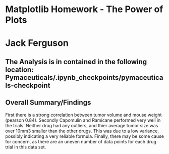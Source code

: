 # Matplotlib Homework - The Power of Plots
# Jack Ferguson

## The Analysis is in contained in the following location: Pymaceuticals/.ipynb_checkpoints/pymaceuticals-checkpoint

## Overall Summary/Findings
First there is a strong correlation between tumor volume and mouse weight (pearson 0.84). Secondly Capomulin and Ramicane performed very well in the trials. Neither drug had any outliers, and thier average tumor size was over 10mm3 smaller than the other drugs. This was due to a low variance, possibly indicating a very reliable formula. Finally, there may be some cause for concern, as there are an uneven number of data points for each drug trial in this data set. 
